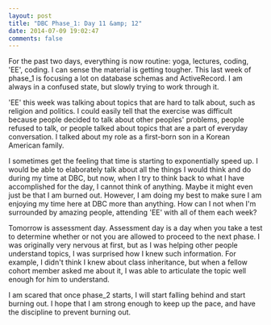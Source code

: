 ```yaml
---
layout: post
title: "DBC Phase_1: Day 11 &amp; 12"
date: 2014-07-09 19:02:47
comments: false
---
```


For the past two days, everything is now routine: yoga, lectures, coding, 'EE', coding. I can sense the material is getting tougher. This last week of phase_1 is focusing a lot on database schemas and ActiveRecord. I am always in a confused state, but slowly trying to work through it.

'EE' this week was talking about topics that are hard to talk about, such as religion and politics. I could easily tell that the exercise was difficult because people decided to talk about other peoples' problems, people refused to talk, or people talked about topics that are a part of everyday conversation. I talked about my role as a first-born son in a Korean American family.

I sometimes get the feeling that time is starting to exponentially speed up. I would be able to elaborately talk about all the things I would think and do during my time at DBC, but now, when I try to think back to what I have accomplished for the day, I cannot think of anything. Maybe it might even just be that I am burned out. However, I am doing my best to make sure I am enjoying my time here at DBC more than anything. How can I not when I'm surrounded by amazing people, attending 'EE' with all of them each week?

Tomorrow is assessment day. Assessment day is a day when you take a test to determine whether or not you are allowed to proceed to the next phase. I was originally very nervous at first, but as I was helping other people understand topics, I was surprised how I knew such information. For example, I didn't think I knew about class inheritance, but when a fellow cohort member asked me about it, I was able to articulate the topic well enough for him to understand.

I am scared that once phase_2 starts, I will start falling behind and start burning out. I hope that I am strong enough to keep up the pace, and have the discipline to prevent burning out.